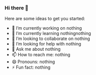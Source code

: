 ### Hi there 👋


Here are some ideas to get you started:

- 🔭 I’m currently working on nothing
- 🌱 I’m currently learning nothingnothing
- 👯 I’m looking to collaborate on nothing
- 🤔 I’m looking for help with nothing
- 💬 Ask me about nothing
- 📫 How to reach me: nothing
- 😄 Pronouns: nothing
- ⚡ Fun fact: nothing

